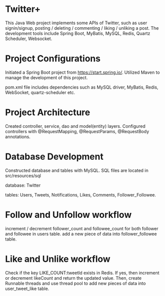 # Twitter+
This Java Web project implements some APIs of Twitter, such as user signin/signup, posting
/
deleting
/
commenting
/
liking 
/
unliking a post. The development tools include Spring Boot, MyBatis, MySQL, Redis, Quartz Scheduler, Websocket. 



# Project Configurations
Initiated a Spring Boot project from https://start.spring.io/.
Utilized Maven to manage the development of this project. 

pom.xml file includes dependencies such as MySQL driver, MyBatis, Redis, WebSocket, quartz-scheduler etc.

# Project Architecture
Created controller, service, dao and model(entity) layers.
Configured controllers with @RequestMapping, @RequestParams, @RequestBody annotations. 



# Database Development
Constructed database and tables with MySQL. SQL files are located in src/resources/sql

database: Twitter

tables: Users, Tweets, Notifications, Likes, Comments, Follower_Followee.

# Follow and Unfollow workflow
increment / decrement follower_count and followee_count for both follower and followee in users table.
add a new piece of data into follower_followee table. 


# Like and Unlike workflow
Check if the key LIKE_COUNT:tweetId exists in Redis. If yes, then increment or decrement likeCount and return the updated value. 
Then, create Runnable threads and use thread pool to add new pieces of data into user_tweet_like table.




